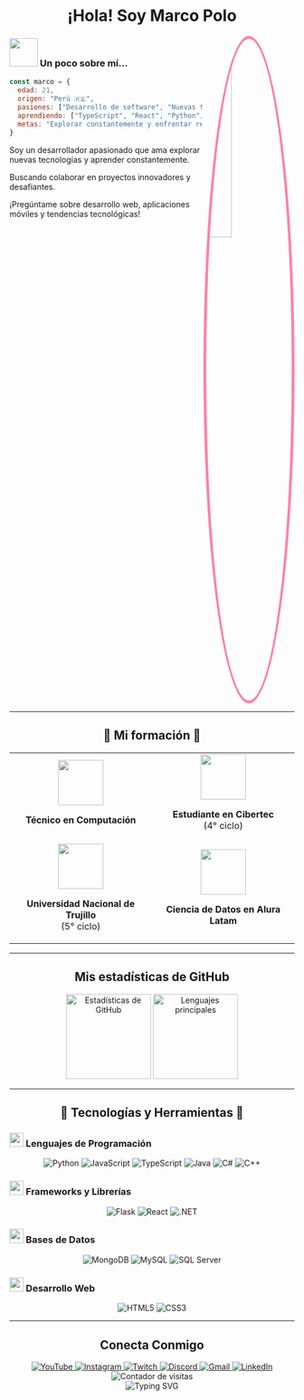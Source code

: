# <div align="center"> ¡Hola! Soy Marco Polo</div>

<img align="right" src="https://i.pinimg.com/736x/39/e8/16/39e816954367ec0929807ebe76cfb002.jpg" width="30%" style="border-radius:50%; border: 5px solid #FF80AB;" />

<div align="left">

### <img src="https://media.giphy.com/media/VgCDAzcKvsR6OM0uWg/giphy.gif" width="50"> Un poco sobre mí...

```javascript
const marco = {
  edad: 21,
  origen: "Perú 🇵🇪",
  pasiones: ["Desarrollo de software", "Nuevas tecnologías"],
  aprendiendo: ["TypeScript", "React", "Python", "C#"],
  metas: "Explorar constantemente y enfrentar retos en el desarrollo"
}
```

 Soy un desarrollador apasionado que ama explorar nuevas tecnologías y aprender constantemente.

 Buscando colaborar en proyectos innovadores y desafiantes.

 ¡Pregúntame sobre desarrollo web, aplicaciones móviles y tendencias tecnológicas!

</div>

<br clear="both">

---

## <div align="center">💫 Mi formación 💫</div>

<table align="center" border="0">
  <tr>
    <td width="50%" align="center">
      <img src="https://media.giphy.com/media/WUlplcMpOCEmTGBtBW/giphy.gif" width="80">
      <p><b>Técnico en Computación</b></p>
    </td>
    <td width="50%" align="center">
      <img src="https://media.giphy.com/media/ieyl9zmCjO4b4t6qoY/giphy.gif" width="80">
      <p><b>Estudiante en Cibertec</b><br>(4° ciclo)</p>
    </td>
  </tr>
  <tr>
    <td width="50%" align="center">
      <img src="https://media.giphy.com/media/fYSnHlufseco8Fh93Z/giphy.gif" width="80">
      <p><b>Universidad Nacional de Trujillo</b><br>(5° ciclo)</p>
    </td>
    <td width="50%" align="center">
      <img src="https://media.giphy.com/media/KzJkzjggfGN5Py6nkT/giphy.gif" width="80">
      <p><b>Ciencia de Datos en Alura Latam</b></p>
    </td>
  </tr>
</table>

---

## <div align="center">Mis estadísticas de GitHub </div>

<div align="center">
  <img src="https://github-readme-stats.vercel.app/api?username=martedevs&hide_title=false&hide_rank=false&show_icons=true&include_all_commits=true&count_private=true&disable_animations=false&theme=dracula&locale=es&hide_border=false&bg_color=ffcfe9&title_color=ff1493&text_color=9370db&icon_color=ff1493&border_color=ff80ab" height="150" alt="Estadísticas de GitHub"  />
  
  <img src="https://github-readme-stats.vercel.app/api/top-langs?username=martedevs&locale=es&hide_title=false&layout=compact&card_width=320&langs_count=5&theme=dracula&hide_border=false&bg_color=ffcfe9&title_color=ff1493&text_color=9370db&border_color=ff80ab" height="150" alt="Lenguajes principales"  />
</div>

---

## <div align="center">🌟 Tecnologías y Herramientas 🌟</div>

### <img src="https://media.giphy.com/media/ln7z2eWriiQAllfVcn/giphy.gif" width="25"> Lenguajes de Programación

<p align="center">
  <img src="https://img.shields.io/badge/Python-FFD43B?style=for-the-badge&logo=python&logoColor=darkgreen" alt="Python" />
  <img src="https://img.shields.io/badge/JavaScript-F7DF1E?style=for-the-badge&logo=javascript&logoColor=black" alt="JavaScript" />
  <img src="https://img.shields.io/badge/TypeScript-007ACC?style=for-the-badge&logo=typescript&logoColor=white" alt="TypeScript" />
  <img src="https://img.shields.io/badge/Java-ED8B00?style=for-the-badge&logo=openjdk&logoColor=white" alt="Java" />
  <img src="https://img.shields.io/badge/C%23-239120?style=for-the-badge&logo=c-sharp&logoColor=white" alt="C#" />
  <img src="https://img.shields.io/badge/C%2B%2B-00599C?style=for-the-badge&logo=c%2B%2B&logoColor=white" alt="C++" />
</p>

### <img src="https://media.giphy.com/media/eNAsjO55tPbgaor7ma/giphy.gif" width="25"> Frameworks y Librerías

<p align="center">
  <img src="https://img.shields.io/badge/Flask-000000?style=for-the-badge&logo=flask&logoColor=white" alt="Flask" />
  <img src="https://img.shields.io/badge/React-20232A?style=for-the-badge&logo=react&logoColor=61DAFB" alt="React" />
  <img src="https://img.shields.io/badge/.NET-5C2D91?style=for-the-badge&logo=.net&logoColor=white" alt=".NET" />
</p>

### <img src="https://media.giphy.com/media/ZBythhSiZAoYea6vC2/giphy.gif" width="25"> Bases de Datos

<p align="center">
  <img src="https://img.shields.io/badge/MongoDB-4EA94B?style=for-the-badge&logo=mongodb&logoColor=white" alt="MongoDB" />
  <img src="https://img.shields.io/badge/MySQL-005C84?style=for-the-badge&logo=mysql&logoColor=white" alt="MySQL" />
  <img src="https://img.shields.io/badge/Microsoft_SQL_Server-CC2927?style=for-the-badge&logo=microsoft-sql-server&logoColor=white" alt="SQL Server" />
</p>

### <img src="https://media.giphy.com/media/fsEaZldNC8A1PJ3mwp/giphy.gif" width="25"> Desarrollo Web

<p align="center">
  <img src="https://img.shields.io/badge/HTML5-E34F26?style=for-the-badge&logo=html5&logoColor=white" alt="HTML5" />
  <img src="https://img.shields.io/badge/CSS3-1572B6?style=for-the-badge&logo=css3&logoColor=white" alt="CSS3" />
</p>

---

## <div align="center">Conecta Conmigo </div>

<div align="center">
  <a href="https://youtube.com" target="_blank">
    <img src="https://img.shields.io/badge/YouTube-FF0000?style=for-the-badge&logo=youtube&logoColor=white" alt="YouTube" />
  </a>
  <a href="https://instagram.com" target="_blank">
    <img src="https://img.shields.io/badge/Instagram-E4405F?style=for-the-badge&logo=instagram&logoColor=white" alt="Instagram" />
  </a>
  <a href="https://twitch.tv" target="_blank">
    <img src="https://img.shields.io/badge/Twitch-9146FF?style=for-the-badge&logo=twitch&logoColor=white" alt="Twitch" />
  </a>
  <a href="https://discord.com" target="_blank">
    <img src="https://img.shields.io/badge/Discord-7289DA?style=for-the-badge&logo=discord&logoColor=white" alt="Discord" />
  </a>
  <a href="mailto:tu-correo@ejemplo.com" target="_blank">
    <img src="https://img.shields.io/badge/Gmail-D14836?style=for-the-badge&logo=gmail&logoColor=white" alt="Gmail" />
  </a>
  <a href="https://linkedin.com" target="_blank">
    <img src="https://img.shields.io/badge/LinkedIn-0077B5?style=for-the-badge&logo=linkedin&logoColor=white" alt="LinkedIn" />
  </a>
</div>

<div align="center">
  <img src="https://komarev.com/ghpvc/?username=marcopolo&style=for-the-badge&color=ff69b4" alt="Contador de visitas" />
</div>

<div align="center">
  <img src="https://readme-typing-svg.herokuapp.com?font=Pacifico&size=25&pause=1000&color=FF1493&center=true&vCenter=true&width=435&lines=¡Gracias+por+visitar+mi+perfil!;¡Vuelve+pronto!;✨+Marco+Polo+✨" alt="Typing SVG" />
</div>
